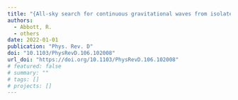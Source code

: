 ```yaml
---
title: "{All-sky search for continuous gravitational waves from isolated neutron stars using Advanced LIGO and Advanced Virgo O3 data}"
authors:
  - Abbott, R.
  - others
date: 2022-01-01
publication: "Phys. Rev. D"
doi: "10.1103/PhysRevD.106.102008"
url_doi: "https://doi.org/10.1103/PhysRevD.106.102008"
# featured: false
# summary: ""
# tags: []
# projects: []
---
```

